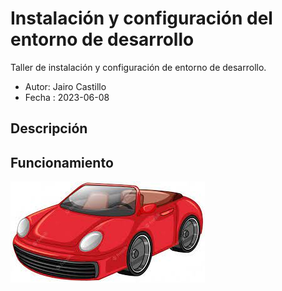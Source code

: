# Instalación y configuración del entorno de desarrollo
Taller de instalación y configuración de entorno de desarrollo.

- Autor: Jairo Castillo
- Fecha : 2023-06-08

## Descripción

## Funcionamiento
![](img/carro.jpg)
